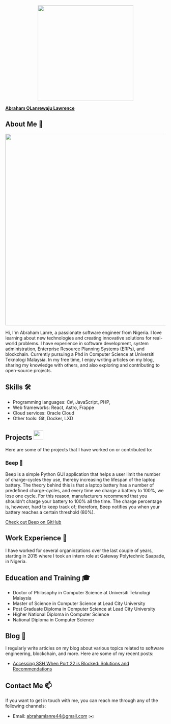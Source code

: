 <div align="center"><img src="https://github.com/drshahizan/learn-github/blob/main/profile/AbrahamLanre/Abraham.JPG" width="300" /></div>

[**Abraham OLanrewaju Lawrence**](https://github.com/Abrahamlanre)

## About Me 🚀
<div align="center"><img src="https://github.com/drshahizan/BDM/assets/51344005/ffaa458f-d247-48f9-86f6-c4f88ebefaa5" width="600" /></div>

Hi, I'm Abraham Lanre, a passionate software engineer from Nigeria. I love learning about new technologies and creating innovative solutions for real-world problems. I have experience in software development, system administration, Enterprise Resource Planning Systems (ERPs), and blockchain. Currently pursuing a Phd in Computer Science at Universiti Teknologi Malaysia. In my free time, I enjoy writing articles on my blog, sharing my knowledge with others, and also exploring and contributing to open-source projects.

## Skills 🛠️

- Programming languages: C#, JavaScript, PHP, 
- Web frameworks: React, Astro, Frappe
- Cloud services: Oracle Cloud
- Other tools: Git, Docker, LXD

## Projects <img src="https://github.com/drshahizan/BDM/assets/51344005/9bfd8fba-9b7b-4f06-8b4e-0a44313e5baa" width="30" />

Here are some of the projects that I have worked on or contributed to:

### Beep 🔋

Beep is a simple Python GUI application that helps a user limit the number of charge-cycles they use, thereby increasing the lifespan of the laptop battery. The theory behind this is that a laptop battery has a number of predefined charge-cycles, and every time we charge a battery to 100%, we lose one cycle. For this reason, manufacturers recommend that you shouldn't charge your battery to 100% all the time. The charge percentage is, however, hard to keep track of; therefore, Beep notifies you when your battery reaches a certain threshold (80%).

[Check out Beep on GitHub](https://github.com/OSCA-Kampala-Chapter/Beep)

## Work Experience 💼

I have worked for several organinzations over the last couple of years, starting in 2015 where I took an intern role at Gateway Polytechnic Saapade, in Nigeria. 

## Education and Training 🎓

- Doctor of Philosophy in Computer Science at Universiti Teknologi Malaysia
- Master of Science in Computer Science at Lead City University
- Post Graduate Diploma in Computer Science at Lead City University
- Higher National Diploma in Computer Science
- National Diploma in Computer Science

## Blog 📝

I regularly write articles on my blog about various topics related to software engineering, blockchain, and more. Here are some of my recent posts:

- [Accessing SSH When Port 22 is Blocked: Solutions and Recommendations](https://blog.bakungabronson.com/ssh-unblock)

## Contact Me 📫

If you want to get in touch with me, you can reach me through any of the following channels:

- Email: abrahamlanre44@gmail.com ✉️

